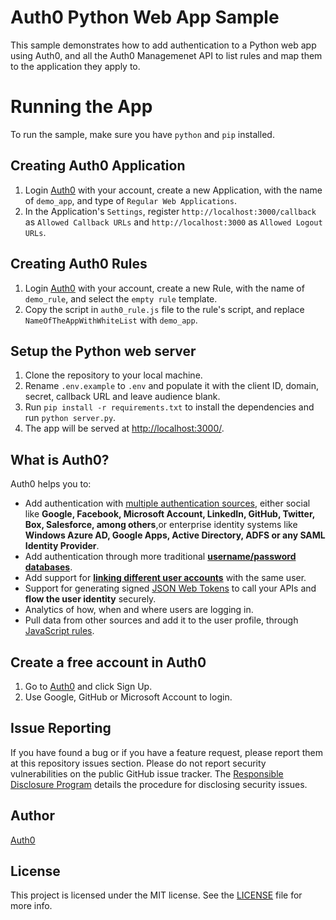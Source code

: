 # Auth0 Python Web App Sample

This sample demonstrates how to add authentication to a Python web app using Auth0, and all the Auth0 Managemenet API to list rules and map them to the application they apply to.

# Running the App

To run the sample, make sure you have `python` and `pip` installed.

## Creating Auth0 Application

1. Login [Auth0](https://auth0.com) with your account, create a new Application, with the name of `demo_app`, and type of `Regular Web Applications`.
2. In the Application's `Settings`, register `http://localhost:3000/callback` as `Allowed Callback URLs` and `http://localhost:3000` as `Allowed Logout URLs`.

## Creating Auth0 Rules

1. Login [Auth0](https://auth0.com) with your account, create a new Rule, with the name of `demo_rule`, and select the `empty rule` template.
2. Copy the script in `auth0_rule.js` file to the rule's script, and replace `NameOfTheAppWithWhiteList` with `demo_app`.

## Setup the Python web server

1. Clone the repository to your local machine.
2. Rename `.env.example` to `.env` and populate it with the client ID, domain, secret, callback URL and leave audience blank.
3. Run `pip install -r requirements.txt` to install the dependencies and run `python server.py`. 
4. The app will be served at [http://localhost:3000/](http://localhost:3000/).


## What is Auth0?

Auth0 helps you to:

* Add authentication with [multiple authentication sources](https://auth0.com/docs/identityproviders),
either social like **Google, Facebook, Microsoft Account, LinkedIn, GitHub, Twitter, Box, Salesforce, among others**,or 
enterprise identity systems like **Windows Azure AD, Google Apps, Active Directory, ADFS or any SAML Identity Provider**.
* Add authentication through more traditional **[username/password databases](https://docs.auth0.com/mysql-connection-tutorial)**.
* Add support for **[linking different user accounts](https://auth0.com/docs/link-accounts)** with the same user.
* Support for generating signed [JSON Web Tokens](https://auth0.com/docs/jwt) to call your APIs and
**flow the user identity** securely.
* Analytics of how, when and where users are logging in.
* Pull data from other sources and add it to the user profile, through [JavaScript rules](https://auth0.com/docs/rules).

## Create a free account in Auth0

1. Go to [Auth0](https://auth0.com) and click Sign Up.
2. Use Google, GitHub or Microsoft Account to login.

## Issue Reporting

If you have found a bug or if you have a feature request, please report them at this repository issues section.
Please do not report security vulnerabilities on the public GitHub issue tracker. 
The [Responsible Disclosure Program](https://auth0.com/whitehat) details the procedure for disclosing security issues.

## Author

[Auth0](https://auth0.com)

## License

This project is licensed under the MIT license. See the [LICENSE](LICENCE) file for more info.

